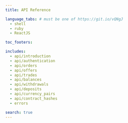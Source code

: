 ```yaml
---
title: API Reference

language_tabs: # must be one of https://git.io/vQNgJ
  - shell
  - ruby
  - ReactJS

toc_footers:

includes:
  - api/introduction
  - api/authentication
  - api/orders
  - api/offers
  - api/trades
  - api/balances
  - api/withdrawals
  - api/deposits
  - api/currency_pairs
  - api/contract_hashes
  - errors

search: true
---
```

